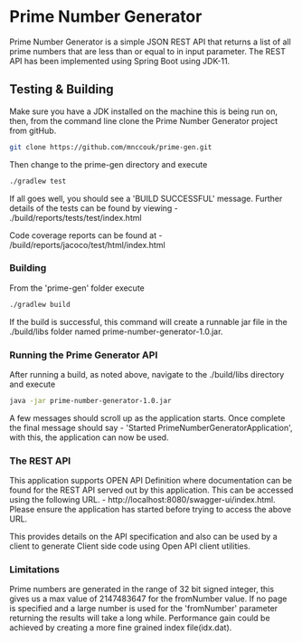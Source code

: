 # Prime Number Generator

Prime Number Generator is a simple JSON REST API that returns a list of all prime numbers that are less than or equal to in input parameter. The REST API has been implemented using Spring Boot using JDK-11. 

## Testing & Building

Make sure you have a JDK installed on the machine this is being run on, then, from the command line clone the Prime Number Generator project from gitHub.
```bash
git clone https://github.com/mnccouk/prime-gen.git
```

Then change to the prime-gen directory and execute

```bash
./gradlew test
```

If all goes well, you should see a 'BUILD SUCCESSFUL' message. Further details of the tests can be found by viewing - 
./build/reports/tests/test/index.html

Code coverage reports can be found at - /build/reports/jacoco/test/html/index.html

### Building

From the 'prime-gen' folder execute
```bash
./gradlew build
```
If the build is successful, this command will create a runnable jar file in the ./build/libs folder named prime-number-generator-1.0.jar.

### Running the Prime Generator API
After running a build, as noted above, navigate to the ./build/libs directory and execute
```bash
java -jar prime-number-generator-1.0.jar
```
A few messages should scroll up as the application starts. Once complete the final message should say - 'Started PrimeNumberGeneratorApplication', with this, the application can now be used.


### The REST API 

This application supports OPEN API Definition where documentation can be found for the REST API served out by this application. This can be accessed using the following URL. - http://localhost:8080/swagger-ui/index.html. Please ensure the application has started before trying to access the above URL.

This provides details on the API specification and also can be used by a client to generate Client side code using Open API client utilities.

### Limitations
Prime numbers are generated in the range of 32 bit signed integer, this gives us a max value of 2147483647 for the fromNumber value.
If no page is specified and a large number is used for the 'fromNumber' parameter returning the results will take a long while.
Performance gain could be achieved by creating a more fine grained index file(idx.dat).  


 



